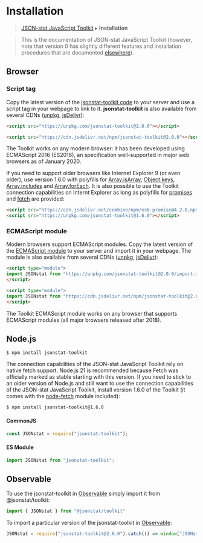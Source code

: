 # Installation

> [JSON-stat JavaScript Toolkit](https://github.com/jsonstat/toolkit/blob/master/README.md) ▸ **Installation**

<blockquote>This is the documentation of JSON-stat JavaScript Toolkit (however, note that version 0 has slightly different features and installation procedures that are documented <a href="https://github.com/badosa/JSON-stat/wiki/Installation">elsewhere</a>).</blockquote>

## Browser

### Script tag

Copy the latest version of the [jsonstat-toolkit code](https://raw.githubusercontent.com/jsonstat/toolkit/master/iife.js) to your server and use a script tag in your webpage to link to it. <strong>jsonstat-toolkit</strong> is also available from several CDNs ([unpkg](https://unpkg.com), [jsDelivr](https://www.jsdelivr.com/)):

```html
<script src="https://unpkg.com/jsonstat-toolkit@2.0.0"></script>
```

```html
<script src="https://cdn.jsdelivr.net/npm/jsonstat-toolkit@2.0.0"></script>
```

The Toolkit works on any modern browser: it has been developed using ECMAScript 2016 (ES2016), an specification well-supported in major web browsers as of January 2020.

If you need to support older browsers like Internet Explorer 9 (or even older), use version 1.6.0 with polyfills for [Array.isArray](https://developer.mozilla.org/en-US/docs/Web/JavaScript/Reference/Global_Objects/Array/isArray), [Object.keys](https://developer.mozilla.org/en-US/docs/Web/JavaScript/Reference/Global_Objects/Object/keys), [Array.includes](https://developer.mozilla.org/en-US/docs/Web/JavaScript/Reference/Global_Objects/Array/includes) and [Array.forEach](https://developer.mozilla.org/en-US/docs/Web/JavaScript/Reference/Global_Objects/Array/forEach). It is also possible to use the Toolkit connection capabilities on Internt Explorer as long as polyfills for [promises](https://developer.mozilla.org/en-US/docs/Web/JavaScript/Reference/Global_Objects/Promise) and [fetch](https://developer.mozilla.org/en-US/docs/Web/API/Fetch_API) are provided:

```html
<script src="https://cdn.jsdelivr.net/combine/npm/es6-promise@4.2.8,npm/whatwg-fetch@3.0.0"></script>
<script src="https://unpkg.com/jsonstat-toolkit@1.6.0"></script>
```

### ECMAScript module

Modern browsers support ECMAScript modules. Copy the latest version of the [ECMAScript module](https://raw.githubusercontent.com/jsonstat/toolkit/master/import.mjs) to your server and import it in your webpage. The module is also available from several CDNs ([unpkg](https://unpkg.com), [jsDelivr](https://www.jsdelivr.com/)):

```html
<script type="module">
import JSONstat from "https://unpkg.com/jsonstat-toolkit@2.0.0/import.mjs";
</script>
```

```html
<script type="module">
import JSONstat from "https://cdn.jsdelivr.net/npm/jsonstat-toolkit@2.0.0/import.mjs";
</script>
```

The Toolkit ECMAScript module works on any browser that supports ECMAScript modules (all major browsers released after 2018).

## Node.js

```
$ npm install jsonstat-toolkit
```

The connection capabilities of the JSON-stat JavaScript Toolkit rely on native fetch support. Node.js 21 is recommended because Fetch was officially marked as stable starting with this version. If you need to stick to an older version of Node.js and still want to use the connection capabilities of the JSON-stat JavaScript Toolkit, install version 1.6.0 of the Toolkit (it comes with the [node-fetch](https://www.npmjs.com/package/node-fetch) module included):

```
$ npm install jsonstat-toolkit@1.6.0
```

#### CommonJS

```js
const JSONstat = require("jsonstat-toolkit");
```

#### ES Module

```js
import JSONstat from "jsonstat-toolkit";
```

## Observable

To use the jsonstat-toolkit in [Observable](https://observablehq.com/) simply import it from @jsonstat/toolkit:

```js
import { JSONstat } from "@jsonstat/toolkit"
```

To import a particular version of the jsonstat-toolkit in [Observable](https://observablehq.com/):

```js
JSONstat = require("jsonstat-toolkit@2.0.0").catch(() => window["JSONstat"])
```
